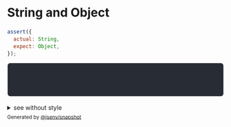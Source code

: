 # String and Object

```js
assert({
  actual: String,
  expect: Object,
});
```

![img](throw.svg)

<details>
  <summary>see without style</summary>

```console
AssertionError: actual and expect are different

actual: String
expect: Object
```

</details>


<sub>
  Generated by <a href="https://github.com/jsenv/core/tree/main/packages/independent/snapshot">@jsenv/snapshot</a>
</sub>